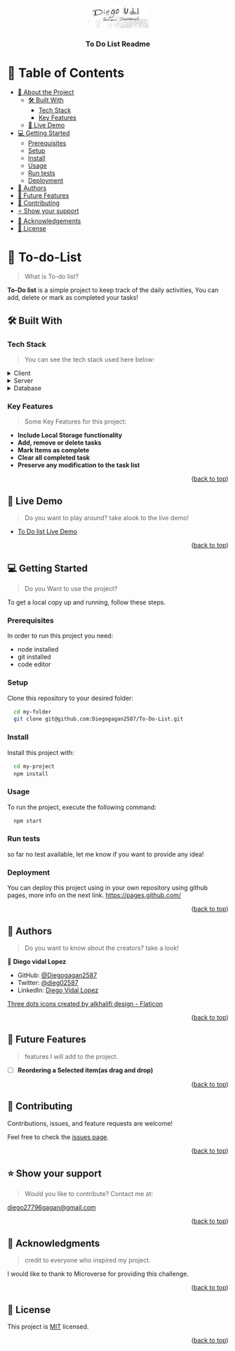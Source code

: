 <a name="readme-top"></a>

<div align="center">
  <img src="mylogo.png" alt="logo" width="140"  height="auto" />
  <br/>

  <h3><b>To Do List Readme</b></h3>

</div>

<!-- TABLE OF CONTENTS -->

# 📗 Table of Contents

- [📖 About the Project](#about-project)
  - [🛠 Built With](#built-with)
    - [Tech Stack](#tech-stack)
    - [Key Features](#key-features)
  - [🚀 Live Demo](#live-demo)
- [💻 Getting Started](#getting-started)
  - [Prerequisites](#prerequisites)
  - [Setup](#setup)
  - [Install](#install)
  - [Usage](#usage)
  - [Run tests](#run-tests)
  - [Deployment](#deployment)
- [👥 Authors](#authors)
- [🔭 Future Features](#future-features)
- [🤝 Contributing](#contributing)
- [⭐️ Show your support](#support)
- [🙏 Acknowledgements](#acknowledgements)
- [📝 License](#license)

<!-- PROJECT DESCRIPTION -->

# 📖 To-do-List <a name="about-project"></a>

> What is To-do list?

**To-Do list** is a simple project to keep track of the daily activities, You can add, delete or mark as completed your tasks!

## 🛠 Built With <a name="built-with"></a>

### Tech Stack <a name="tech-stack"></a>

> You can see the tech stack used here below:

<details>
  <summary>Client</summary>
  <ul>
    <li><a href="https://developer.mozilla.org/es/docs/Web/HTML">HTML</a></li>
    <li><a href="https://developer.mozilla.org/es/docs/Web/CSS">CSS</a></li>
    <li><a href="https://developer.mozilla.org/es/docs/Web/JavaScript">JavaScript</a></li>
  </ul>
</details>

<details>
  <summary>Server</summary>
  <ul>
    <li><a href="https://pages.github.com/">GitHub Pages</a></li>
  </ul>
</details>

<details>
<summary>Database</summary>
  <ul>
    <li><a href="#">Not Applicable</a></li>
  </ul>
</details>

<!-- Features -->

### Key Features <a name="key-features"></a>

> Some Key Features for this project:

- **Include Local Storage functionality**
- **Add, remove or delete tasks**
- **Mark Items as complete**
- **Clear all completed task**
- **Preserve any modification to the task list**

<p align="right">(<a href="#readme-top">back to top</a>)</p>

<!-- LIVE DEMO -->

## 🚀 Live Demo <a name="live-demo"></a>

> Do you want to play around? take alook to the live demo!

- [To Do list Live Demo](https://diegogagan2587.github.io/To-Do-List/dist/index.html#)

<p align="right">(<a href="#readme-top">back to top</a>)</p>

<!-- GETTING STARTED -->

## 💻 Getting Started <a name="getting-started"></a>

> Do you Want to use the project?

To get a local copy up and running, follow these steps.

### Prerequisites

In order to run this project you need:
- node installed
- git installed
- code editor

<!--
Example command:

```sh
 gem install rails
```
 -->

### Setup

Clone this repository to your desired folder:

```sh
  cd my-folder
  git clone git@github.com:Diegogagan2587/To-Do-List.git
```


### Install

Install this project with:

```sh
  cd my-project
  npm install
```


### Usage

To run the project, execute the following command:

```sh
  npm start
```
### Run tests

so far no test available, let me know if you want to provide any idea!

### Deployment

You can deploy this project using in your own repository using github pages,
more info on the next link.
https://pages.github.com/
<p align="right">(<a href="#readme-top">back to top</a>)</p>

<!-- AUTHORS -->

## 👥 Authors <a name="authors"></a>

> Do you want to know about the creators? take a look!

👤 **Diego vidal Lopez**

- GitHub: [@Diegogagan2587](https://github.com/Diegogagan2587)
- Twitter: [@dieg02587](https://twitter.com/dieg02587)
- LinkedIn: [Diego Vidal Lopez](https://www.linkedin.com/in/diego-vidal2587/?locale=en_US)

<a href="https://www.flaticon.com/free-icons/three-dots" title="three dots icons">Three dots icons created by alkhalifi design - Flaticon</a>

<p align="right">(<a href="#readme-top">back to top</a>)</p>

<!-- FUTURE FEATURES -->

## 🔭 Future Features <a name="future-features"></a>

> features I will add to the project.

- [ ] **Reordering a Selected item(as drag and drop)**

<p align="right">(<a href="#readme-top">back to top</a>)</p>

<!-- CONTRIBUTING -->

## 🤝 Contributing <a name="contributing"></a>

Contributions, issues, and feature requests are welcome!

Feel free to check the [issues page](https://github.com/Diegogagan2587/To-Do-List/issues/2).

<p align="right">(<a href="#readme-top">back to top</a>)</p>

<!-- SUPPORT -->

## ⭐️ Show your support <a name="support"></a>

> Would you like to contribute? Contact me at:

diego27796gagan@gmail.com

<p align="right">(<a href="#readme-top">back to top</a>)</p>

<!-- ACKNOWLEDGEMENTS -->

## 🙏 Acknowledgments <a name="acknowledgements"></a>

> credit to everyone who inspired my project.

I would like to thank to Microverse for providing this challenge.


<p align="right">(<a href="#readme-top">back to top</a>)</p>

<!-- LICENSE -->

## 📝 License <a name="license"></a>

This project is [MIT](./LICENSE) licensed.

<p align="right">(<a href="#readme-top">back to top</a>)</p>